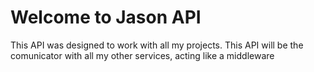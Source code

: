 # Welcome to Jason API

This API was designed to work with all my projects. This API will be the comunicator with all my other services, acting like a middleware
